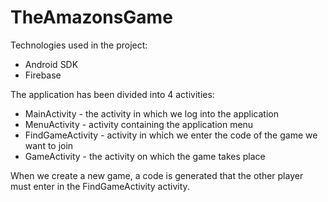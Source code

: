 # TheAmazonsGame

Technologies used in the project:
- Android SDK
- Firebase

The application has been divided into 4 activities:
- MainActivity - the activity in which we log into the application
- MenuActivity - activity containing the application menu
- FindGameActivity - activity in which we enter the code of the game we want to join
- GameActivity - the activity on which the game takes place

When we create a new game, a code is generated that the other player must enter in the FindGameActivity activity.

